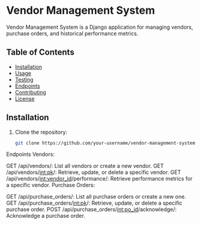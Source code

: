 # Vendor Management System

Vendor Management System is a Django application for managing vendors, purchase orders, and historical performance metrics.

## Table of Contents

- [Installation](#installation)
- [Usage](#usage)
- [Testing](#testing)
- [Endpoints](#endpoints)
- [Contributing](#contributing)
- [License](#license)

## Installation

1. Clone the repository:

   ```bash
   git clone https://github.com/your-username/vendor-management-system.git

Endpoints
Vendors:

GET /api/vendors/: List all vendors or create a new vendor.
GET /api/vendors/<int:pk>/: Retrieve, update, or delete a specific vendor.
GET /api/vendors/<int:vendor_id>/performance/: Retrieve performance metrics for a specific vendor.
Purchase Orders:

GET /api/purchase_orders/: List all purchase orders or create a new one.
GET /api/purchase_orders/<int:pk>/: Retrieve, update, or delete a specific purchase order.
POST /api/purchase_orders/<int:po_id>/acknowledge/: Acknowledge a purchase order.